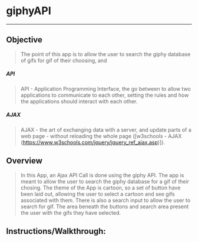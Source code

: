 # giphyAPI
------

## Objective
>The point of this app is to allow the user to search the giphy database of gifs for gif of their choosing, and  

##### API 
  >API - Application Programming Interface, the go between to allow two applications to communicate to each other, setting the rules and how the applications should interact with each other. 

##### AJAX 
  >AJAX - the art of exchanging data with a server, and update parts of a web page - without reloading the whole page ([w3schools - AJAX (https://www.w3schools.com/jquery/jquery_ref_ajax.asp)]).


## Overview
 >In this App, an Ajax API Call is done using the giphy API. 
 >The app is meant to allow the user to search the giphy database for a gif of their chosing. 
 >The theme of the App is cartoon, so a set of button have been laid out, allowing the user to select a cartoon and see gifs associated with them. There is also a search input to allow the user to search for gif. 
 >The area beneath the buttons and search area present the user with the gifs they have selected. 


## Instructions/Walkthrough: 



